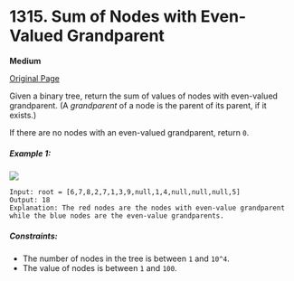# 1315. Sum of Nodes with Even-Valued Grandparent

**Medium**

[Original Page](https://leetcode.com/problems/sum-of-nodes-with-even-valued-grandparent/)

Given a binary tree, return the sum of values of nodes with even-valued grandparent.  (A _grandparent_ of a node is the parent of its parent, if it exists.)

If there are no nodes with an even-valued grandparent, return `0`.

##### Example 1:
![](https://assets.leetcode.com/uploads/2019/07/24/1473_ex1.png)
```
Input: root = [6,7,8,2,7,1,3,9,null,1,4,null,null,null,5]
Output: 18
Explanation: The red nodes are the nodes with even-value grandparent while the blue nodes are the even-value grandparents.
```

##### Constraints:
- The number of nodes in the tree is between `1` and `10^4`.
- The value of nodes is between `1` and `100`.
